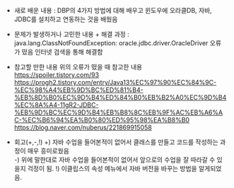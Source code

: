 - 새로 배운 내용 
  : DBP의 4가지 방법에 대해 배우고 윈도우에 오라클DB, 자바, JDBC를 설치하고 연동하는 것을 배웠음
  
- 문제가 발생하거나 고민한 내용 + 해결 과정
  : java.lang.ClassNotFoundException: oracle.jdbc.driver.OracleDriver 오류가 떴음 
    인터넷 검색을 통해 해결함
    
- 참고할 만한 내용
 위의 오류가 떴을 때 참고한 내용
  https://spoiler.tistory.com/93
  https://progh2.tistory.com/entry/Java13%EC%97%90%EC%84%9C-%EC%98%A4%EB%9D%BC%ED%81%B4-%EB%8D%B0%EC%9D%B4%ED%84%B0%EB%B2%A0%EC%9D%B4%EC%8A%A4-11gR2-JDBC-%EB%9D%BC%EC%9D%B4%EB%B8%8C%EB%9F%AC%EB%A6%AC-%EC%B6%94%EA%B0%80%ED%95%98%EA%B8%B0
  https://blog.naver.com/nuberus/221869915058
  
- 회고(+,-,!)
  +) 자바 수업을 들어본적이 없어서 클래스를 만들고 코드를 작성하는 과정이 매우 흥미로웠음  
  -) 위에 말한대로 자바 수업을 들어본적이 없어서 앞으로의 수업을 잘 따라갈 수 있을지 걱정이 됨.
  !) 이클립스의 속성 메뉴에서 자바 버전을 바꾸는 방법을 알게되었음.


